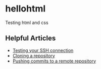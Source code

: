 # hellohtml

Testing html and css

## Helpful Articles

- [Testing your SSH connection](https://docs.github.com/en/authentication/connecting-to-github-with-ssh/testing-your-ssh-connection)
- [Cloning a repository](https://docs.github.com/en/repositories/creating-and-managing-repositories/cloning-a-repository)
- [Pushing commits to a remote repository](https://docs.github.com/en/get-started/using-git/pushing-commits-to-a-remote-repository)
